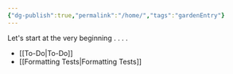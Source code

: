```yaml
---
{"dg-publish":true,"permalink":"/home/","tags":"gardenEntry"}
---
```


Let's start at the very beginning . . . .
- [[To-Do\|To-Do]]
- [[Formatting Tests\|Formatting Tests]]
